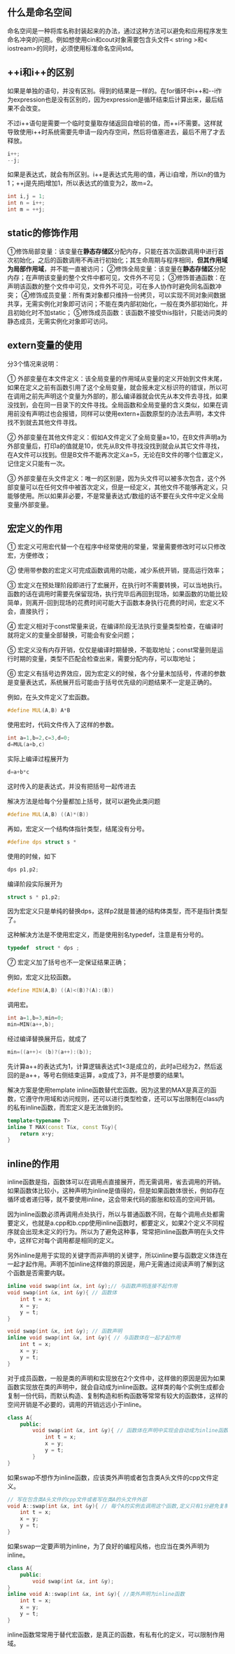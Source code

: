 ## 什么是命名空间

命名空间是一种将库名称封装起来的办法，通过这种方法可以避免和应用程序发生命名冲突的问题。例如想使用cin和cout对象需要包含头文件< string >和< iostream>的同时，必须使用标准命名空间std。

## ++i和i++的区别

如果是单独的语句，并没有区别。得到的结果是一样的。在for循环中i++和--i作为expression也是没有区别的，因为expression是循环结束后计算出来，最后结果不会改变。

不过i++语句是需要一个临时变量取存储返回自增前的值，而++i不需要。这样就导致使用i++时系统需要先申请一段内存空间，然后将值塞进去，最后不用了才去释放。

```c++
i++;
--j;
```

如果是表达式，就会有所区别。i++是表达式先用i的值，再让i自增，所以n的值为1；++j是先把j增加1，所以表达式的值变为2，故m=2。

```c++
int i,j = 1;
int n = i++;
int m = ++j;
```

## static的修饰作用

①修饰局部变量：该变量在**静态存储区**分配内存，只能在首次函数调用中进行首次初始化，之后的函数调用不再进行初始化；其生命周期与程序相同，**但其作用域为局部作用域**，并不能一直被访问；
②修饰全局变量：该变量在**静态存储区**分配内存；在声明该变量的整个文件中都可见，文件外不可见；
③修饰普通函数：在声明该函数的整个文件中可见，文件外不可见，可在多人协作时避免同名函数冲突；
④修饰成员变量：所有类对象都只维持一份拷贝，可以实现不同对象间数据共享，无需实例化对象即可访问；不能在类内部初始化，一般在类外部初始化，并且初始化时不加static；
⑤修饰成员函数：该函数不接受this指针，只能访问类的静态成员，无需实例化对象即可访问。

## extern变量的使用

分3个情况来说明：

① 外部变量在本文件定义：该全局变量的作用域从变量的定义开始到文件末尾，如果在定义之前有函数引用了这个全局变量，就会报未定义标识符的错误，所以可在调用之前先声明这个变量为外部的，那么编译器就会优先从本文件去寻找，如果没找到，会在同一目录下的文件寻找。全局函数和全局变量的含义类似，如果在调用前没有声明过也会报错，同样可以使用extern+函数原型的办法去声明，本文件找不到就去其他文件寻找。

② 外部变量在其他文件定义：假如A文件定义了全局变量a=10，在B文件声明a为外部变量后，打印a的值就是10，优先从B文件寻找没找到就会从其它文件寻找，在A文件可以找到。但是B文件不能再次定义a=5，无论在B文件的哪个位置定义，记住定义只能有一次。

③ 外部变量在头文件定义：唯一的区别是，因为头文件可以被多次包含，这个外部变量可以在任何文件中被首次定义，但是一经定义，其他文件不能够再定义，只能够使用。所以如果非必要，不是常量表达式/数组的话不要在头文件中定义全局变量/外部变量。

## 宏定义的作用

① 宏定义可用宏代替一个在程序中经常使用的常量，常量需要修改时可以只修改宏，方便修改；

② 使用带参数的宏定义可完成函数调用的功能，减少系统开销，提高运行效率；

③ 宏定义在预处理阶段即进行了宏展开，在执行时不需要转换，可以当地执行。函数的话在调用时需要先保留现场，执行完毕后再回到现场，如果函数的功能比较简单，则离开-回到现场的花费时间可能大于函数本身执行花费的时间，宏定义不会，直接执行；

④ 宏定义相对于const常量来说，在编译阶段无法执行变量类型检查，在编译时就将定义的变量全部替换，可能会有安全问题；

⑤ 宏定义没有内存开销，仅仅是编译时期替换，不能取地址；const常量则是运行时期的变量，类型不匹配会检查出来，需要分配内存，可以取地址；

⑥ 宏定义有括号边界效应，因为宏定义的时候，各个分量未加括号，传递的参数是变量表达式，系统展开后可能由于括号优先级的问题结果不一定是正确的。

例如，在头文件定义了宏函数。

```c++
#define MUL(A,B) A*B
```

使用宏时，代码文件传入了这样的参数。

```c++
int a=1,b=2,c=3,d=0;
d=MUL(a+b,c)
```

实际上编译过程展开为

```c++
d=a+b*c
```

这时传入的是表达式，并没有把括号一起传进去

解决方法是给每个分量都加上括号，就可以避免此类问题

```c++
#define MUL(A,B) ((A)*(B))
```

再如，宏定义一个结构体指针类型，结尾没有分号。

```c++
#define dps struct s *
```

使用的时候，如下

```c++
dps p1,p2;
```

编译阶段实际展开为

```c++
struct s * p1,p2;
```

因为宏定义只是单纯的替换dps，这样p2就是普通的结构体类型，而不是指针类型了。

这种解决方法是不使用宏定义，而是使用别名typedef，注意是有分号的。

```c++
typedef  struct * dps ;
```

⑦ 宏定义加了括号也不一定保证结果正确；

例如，宏定义比较函数。

```c++
#define MIN(A,B) ((A)<(B)?(A):(B))
```

调用宏。

```c++
int a=1,b=3,min=0;
min=MIN(a++,b);
```

经过编译替换展开后，就成了

```c++
min=((a++)< (b)?(a++):(b));
```

先计算a++的表达式为1，计算逻辑表达式1<3是成立的，此时a已经为2，然后返回的是a++，等号右侧结束运算，a变成了3，并不是想要的结果1。

解决方案是使用template inline函数替代宏函数。因为这里的MAX是真正的函数，它遵守作用域和访问规则，还可以进行类型检查，还可以写出限制在class内的私有inline函数，而宏定义是无法做到的。

```c++
template<typename T>
inline T MAX(const T&x, const T&y){
    return x+y;
}
```

## inline的作用

inline函数是指，函数体可以在调用点直接展开，而无需调用，省去调用的开销。如果函数体比较小，这种声明为inline是值得的，但是如果函数体很长，例如存在循环或者递归等，就不要使用inline，这会带来代码的膨胀和较高的空间开销。

因为inline函数必须再调用点处执行，所以与普通函数不同，在每个调用点处都需要定义，也就是a.cpp和b.cpp使用inline函数时，都要定义，如果2个定义不同程序就会出现未定义的行为。所以为了避免这种事，常常把inline函数声明在头文件中，这样它对每个调用都是相同的定义。

另外inline是用于实现的关键字而非声明的关键字，所以inline要与函数定义体连在一起才起作用。声明不加inline这样做的原因是，用户无需通过阅读声明了解到这个函数是否需要内联。

```C++
inline void swap(int &x, int &y);// 与函数声明连接不起作用
void swap(int &x, int &y){ // 函数体
    int t = x;
    x = y;
    y = t;
}

void swap(int &x, int &y); // 函数声明
inline void swap(int &x, int &y){ // 与函数体在一起才起作用
    int t = x;
    x = y;
    y = t;
}
```

对于成员函数，一般是类的声明和实现放在2个文件中，这样做的原因是因为如果函数实现放在类的声明中，就会自动成为inline函数。这样类的每个实例生成都会复制一份代码，而默认构造、复制构造和析构函数等常常有较大的函数体，这样的空间开销是不必要的，调用的开销远远小于inline。

```c++
class A{
	public:
		void swap(int &x, int &y){ // 函数体在声明中实现会自动成为inline函数
            int t = x;
            x = y;
            y = t;
        }
}
```

如果swap不想作为inline函数，应该类外声明或者包含类A头文件的cpp文件定义。

```c++
// 写在包含类A头文件的cpp文件或者写在类A的头文件外部
void A::swap(int &x, int &y){ // 每个A的实例去调用这个函数,定义只有1分避免复制代码造成空间开销
    int t = x;
    x = y;
    y = t;
}
```

如果swap一定要声明为inline，为了良好的编程风格，也应当在类外声明为inline。

```c++
class A{
	public:
		void swap(int &x, int &y);
}
inline void A::swap(int &x, int &y){ //类外声明为inline函数
    int t = x;
    x = y;
    y = t;
}
```

inline函数常常用于替代宏函数，是真正的函数，有私有化的定义，可以限制作用域。

